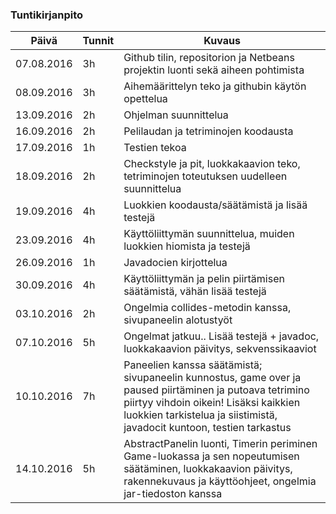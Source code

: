 ### Tuntikirjanpito
Päivä | Tunnit | Kuvaus
--------------- | ----- | ------
07.08.2016 | 3h | Github tilin, repositorion ja Netbeans projektin luonti sekä aiheen pohtimista
08.09.2016 | 3h | Aihemäärittelyn teko ja githubin käytön opettelua
13.09.2016 | 2h | Ohjelman suunnittelua
16.09.2016 | 2h | Pelilaudan ja tetriminojen koodausta
17.09.2016 | 1h | Testien tekoa
18.09.2016 | 2h | Checkstyle ja pit, luokkakaavion teko, tetriminojen toteutuksen uudelleen suunnittelua
19.09.2016 | 4h | Luokkien koodausta/säätämistä ja lisää testejä
23.09.2016 | 4h | Käyttöliittymän suunnittelua, muiden luokkien hiomista ja testejä
26.09.2016 | 1h | Javadocien kirjottelua
30.09.2016 | 4h | Käyttöliittymän ja pelin piirtämisen säätämistä, vähän lisää testejä
03.10.2016 | 2h | Ongelmia collides-metodin kanssa, sivupaneelin alotustyöt
07.10.2016 | 5h | Ongelmat jatkuu.. Lisää testejä + javadoc, luokkakaavion päivitys, sekvenssikaaviot
10.10.2016 | 7h | Paneelien kanssa säätämistä; sivupaneelin kunnostus, game over ja paused piirtäminen ja putoava tetrimino piirtyy vihdoin oikein! Lisäksi kaikkien luokkien tarkistelua ja siistimistä, javadocit kuntoon, testien tarkastus
14.10.2016 | 5h | AbstractPanelin luonti, Timerin periminen Game-luokassa ja sen nopeutumisen säätäminen, luokkakaavion päivitys, rakennekuvaus ja käyttöohjeet, ongelmia jar-tiedoston kanssa
